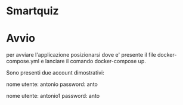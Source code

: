 # Smartquiz

# Avvio
per avviare l'applicazione posizionarsi dove e' presente il file docker-compose.yml e lanciare il comando docker-compose up.

Sono presenti due account dimostrativi: 

nome utente: antonio
password: anto

nome utente: antonio1
password: anto
